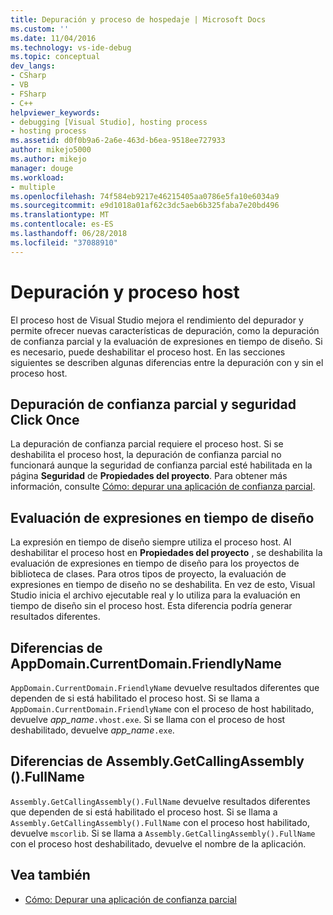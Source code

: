```yaml
---
title: Depuración y proceso de hospedaje | Microsoft Docs
ms.custom: ''
ms.date: 11/04/2016
ms.technology: vs-ide-debug
ms.topic: conceptual
dev_langs:
- CSharp
- VB
- FSharp
- C++
helpviewer_keywords:
- debugging [Visual Studio], hosting process
- hosting process
ms.assetid: d0f0b9a6-2a6e-463d-b6ea-9518ee727933
author: mikejo5000
ms.author: mikejo
manager: douge
ms.workload:
- multiple
ms.openlocfilehash: 74f584eb9217e46215405aa0786e5fa10e6034a9
ms.sourcegitcommit: e9d1018a01af62c3dc5aeb6b325faba7e20bd496
ms.translationtype: MT
ms.contentlocale: es-ES
ms.lasthandoff: 06/28/2018
ms.locfileid: "37088910"
---
```

# <a name="debugging-and-the-hosting-process"></a>Depuración y proceso host
El proceso host de Visual Studio mejora el rendimiento del depurador y permite ofrecer nuevas características de depuración, como la depuración de confianza parcial y la evaluación de expresiones en tiempo de diseño. Si es necesario, puede deshabilitar el proceso host. En las secciones siguientes se describen algunas diferencias entre la depuración con y sin el proceso host.

## <a name="partial-trust-debugging-and-click-once-security"></a>Depuración de confianza parcial y seguridad Click Once
 La depuración de confianza parcial requiere el proceso host. Si se deshabilita el proceso host, la depuración de confianza parcial no funcionará aunque la seguridad de confianza parcial esté habilitada en la página **Seguridad** de **Propiedades del proyecto**. Para obtener más información, consulte [Cómo: depurar una aplicación de confianza parcial](../debugger/how-to-debug-a-partial-trust-application.md).

## <a name="design-time-expression-evaluation"></a>Evaluación de expresiones en tiempo de diseño
 La expresión en tiempo de diseño siempre utiliza el proceso host. Al deshabilitar el proceso host en **Propiedades del proyecto** , se deshabilita la evaluación de expresiones en tiempo de diseño para los proyectos de biblioteca de clases. Para otros tipos de proyecto, la evaluación de expresiones en tiempo de diseño no se deshabilita. En vez de esto, Visual Studio inicia el archivo ejecutable real y lo utiliza para la evaluación en tiempo de diseño sin el proceso host. Esta diferencia podría generar resultados diferentes.

## <a name="appdomaincurrentdomainfriendlyname-differences"></a>Diferencias de AppDomain.CurrentDomain.FriendlyName
 `AppDomain.CurrentDomain.FriendlyName` devuelve resultados diferentes que dependen de si está habilitado el proceso host. Si se llama a `AppDomain.CurrentDomain.FriendlyName` con el proceso de host habilitado, devuelve *app_name*`.vhost.exe`. Si se llama con el proceso de host deshabilitado, devuelve *app_name*`.exe`.

## <a name="assemblygetcallingassemblyfullname-differences"></a>Diferencias de Assembly.GetCallingAssembly ().FullName
 `Assembly.GetCallingAssembly().FullName` devuelve resultados diferentes que dependen de si está habilitado el proceso host. Si se llama a `Assembly.GetCallingAssembly().FullName` con el proceso host habilitado, devuelve `mscorlib`. Si se llama a `Assembly.GetCallingAssembly().FullName` con el proceso host deshabilitado, devuelve el nombre de la aplicación.

## <a name="see-also"></a>Vea también

- [Cómo: Depurar una aplicación de confianza parcial](../debugger/how-to-debug-a-partial-trust-application.md)